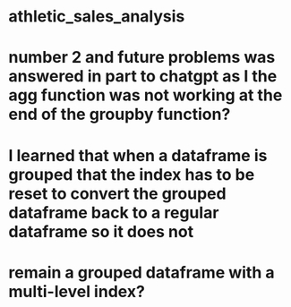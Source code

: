 # athletic_sales_analysis
# number 2 and future problems was answered in part to chatgpt as I the agg function was not working at the end of the groupby function?
# I learned that when a dataframe is grouped that the index has to be reset to convert the grouped dataframe back to a regular dataframe so it does not
# remain a grouped dataframe with a multi-level index?
#
